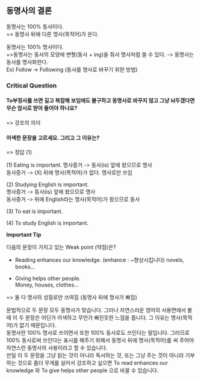 
## 동명사의 결론

동명사는 100% 동사이다.  
=> 동명사 뒤에 다른 명사(목적어)가 온다.<br>

동명사는 100% 명사이다.  
=>동명사는 동사의 모양에 변형(동사 + ing)을 줘서 명사처럼 쓸 수 있다. -> 동명사는 동사를 명사화한다.  
Ex) Follow → Following (동사를 명사로 바꾸기 위한 방법)  

### Critical Question

#### To부정사를 쓰면 길고 복잡해 보임에도 불구하고 동명사로 바꾸지 않고 그냥 놔두겠다면 무슨 암시로 받아 들어야 하나요?  
=> 강조의 의미

#### 어색한 문장을 고르세요. 그리고 그 이유는?  
=> 정답 (1)

(1) Eating is important.
명사증거 -> 동사(is) 앞에 왔으므로 명사  
동사증거 -> (X) 뒤에 명사(목적어)가 없다. 명사로만 쓰임

(2) Studying English is important.  
명사증거 -> 동사(is) 앞에 왔으므로 명사  
동사증거 -> 뒤에 English라는 명사(목적어)가 왔으므로 동사

(3) To eat is important.

(4) To study English is important. 

**Important Tip**

다음의 문장이 가지고 있는 Weak point (약점)은?

- Reading enhances our knowledge.  (enhance : ~향상시킵니다)
       novels, books…     
	 
- Giving helps other people.  
       Money, houses, clothes…

=> 둘 다 명사의 성질로만 쓰여짐 (동명사 뒤에 명사가 빠짐)

문법적으로 두 문장 모두 동명사가 맞습니다. 그러나 자연스러운 영어의 사용면에서 볼 때 이 두 문장은 어딘가 어색하고 무언가 빠진듯한 느낌을 줍니다. 그 이유는 명사(목적어)가 없기 때문입니다.  
동명사란 100% 명사로 쓰이면서 또한 100% 동사로도 쓰인다는 말입니다. 그러므로 100% 동사로써 쓰인다는 표시를 해주기 위해서 동명사 뒤에 명사(목적어)를 써 주어야 자연스런 동명사의 사용이라고 할 수 있습니다.  
만일 이 두 문장을 그냥 읽는 것이 아니라 독서하는 것, 또는 그냥 주는 것이 아니라 기부하는 것으로 좀더 무게를 실어서 강조하고 싶으면 To read enhances our knowledge 와 To give helps other people 으로 바꿀 수 있습니다.

